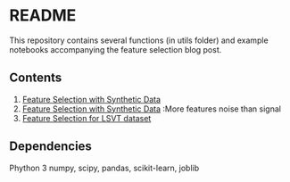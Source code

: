 # README
This repository contains several functions (in utils folder) and example notebooks accompanying the feature selection blog post.

## Contents

1. [Feature Selection with Synthetic Data](https://github.com/bhimmetoglu/feature-selection/blob/master/FeatSelection.ipynb)
2. [Feature Selection with Synthetic Data](https://github.com/bhimmetoglu/feature-selection/blob/master/FeatSelection_noisy.ipynb) :More features noise than signal
3. [Feature Selection for LSVT dataset](https://github.com/bhimmetoglu/feature-selection/blob/master/LSVT.ipynb) 

## Dependencies
Phython 3
numpy, scipy, pandas, scikit-learn, joblib
